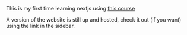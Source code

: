 This is my first time learning nextjs using [this course](https://fireship.io/courses/react-next-firebase/)

A version of the website is still up and hosted, check it out (if you want) using the link in the sidebar.
